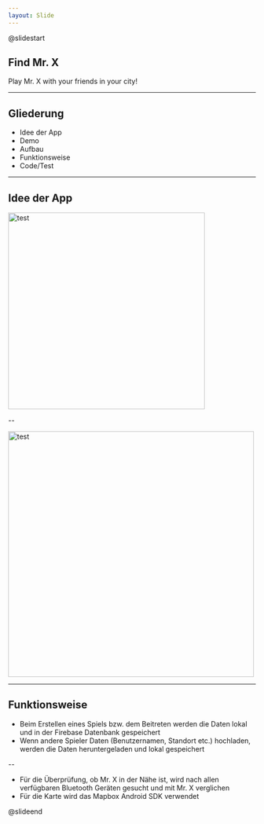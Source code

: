 ```yaml
---
layout: Slide
---
```


@slidestart

## Find Mr. X

Play Mr. X with your friends in your city!

---

## Gliederung

- Idee der App
- Demo
- Aufbau
- Funktionsweise
- Code/Test 

---

## Idee der App

<p><img src="https://cdn.ravensburger.de/images/produktseiten/360/26602_3.webp" alt="test" height="400" ></p>

--

<p><img src="https://cloud.friedrichvoelkers.de/public/projects/find-mr-x/img07.jpg" alt="test" height="500" ></p>

---


## Funktionsweise

- Beim Erstellen eines Spiels bzw. dem Beitreten werden die Daten lokal und in der Firebase Datenbank gespeichert
- Wenn andere Spieler Daten (Benutzernamen, Standort etc.) hochladen, werden die Daten heruntergeladen und lokal gespeichert

--

- Für die Überprüfung, ob Mr. X in der Nähe ist, wird nach allen verfügbaren Bluetooth Geräten gesucht und mit Mr. X verglichen
- Für die Karte wird das Mapbox Android SDK verwendet

@slideend
